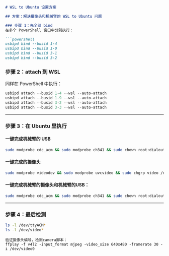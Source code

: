 

````markdown
# WSL to Ubuntu 设置方案

## 方案：解决摄像头和机械臂的 WSL to Ubuntu 问题

### 步骤 1：先全部 bind  
在多个 PowerShell 窗口中分别执行：

```powershell
usbipd bind --busid 1-4
usbipd bind --busid 1-9
usbipd bind --busid 3-1
usbipd bind --busid 3-2
````

### 步骤 2：attach 到 WSL

同样在 PowerShell 中执行：

```powershell
usbipd attach --busid 1-4 --wsl --auto-attach
usbipd attach --busid 1-9 --wsl --auto-attach
usbipd attach --busid 3-2 --wsl --auto-attach
usbipd attach --busid 3-3 --wsl --auto-attach
```

---

### 步骤 3：在 Ubuntu 里执行

#### 一键完成机械臂的 USB

```bash
sudo modprobe cdc_acm && sudo modprobe ch341 && sudo chown root:dialout /dev/ttyACM* && sudo chmod 666 /dev/ttyACM*
```

#### 一键完成的摄像头

```bash
sudo modprobe videodev && sudo modprobe uvcvideo && sudo chgrp video /dev/video* && sudo chmod 666 /dev/video*
```

#### 一键完成机械臂的摄像头和机械臂的USB：

```bash
sudo modprobe cdc_acm && sudo modprobe ch341 && sudo chown root:dialout /dev/ttyACM* && sudo chmod 666 /dev/ttyACM* && sudo modprobe videodev && sudo modprobe uvcvideo && sudo chgrp video /dev/video* && sudo chmod 666 /dev/video*
```

---

### 步骤 4：最后检测

```bash
ls -l /dev/ttyACM*
ls -l /dev/video*
```

``` 
验证摄像头编号，检测camera脚本：
ffplay -f v4l2 -input_format mjpeg -video_size 640x480 -framerate 30 -i /dev/video0
```
